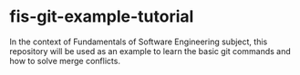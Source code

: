 # fis-git-example-tutorial
In the context of Fundamentals of Software Engineering subject, this repository will be used as an example to learn the basic git commands and how to solve merge conflicts.
